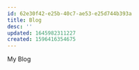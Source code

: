 ```yaml
---
id: 62e30f42-e25b-40c7-ae53-e25d744b393a
title: Blog
desc: ''
updated: 1645982311227
created: 1596416354675
---
```


My Blog


